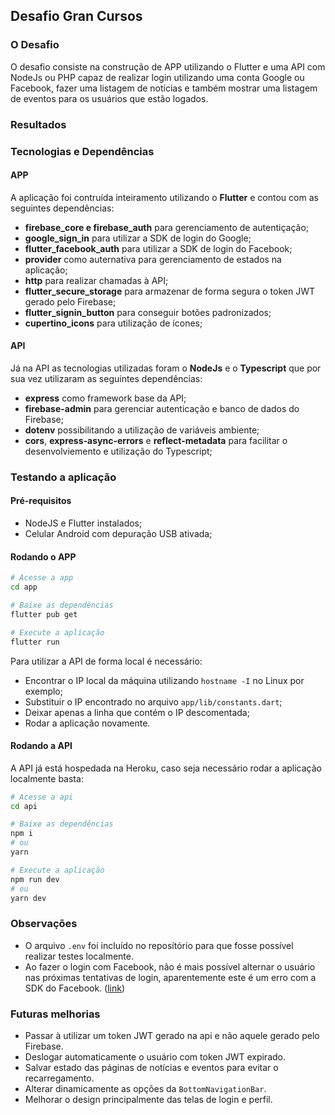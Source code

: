 ## Desafio Gran Cursos

### O Desafio

O desafio consiste na construção de APP utilizando o Flutter e uma API com NodeJs ou PHP capaz de realizar login utilizando uma conta Google ou Facebook, fazer uma listagem de notícias e também mostrar uma listagem de eventos para os usuários que estão logados.

### Resultados

### Tecnologias e Dependências

#### APP

A aplicação foi contruída inteiramento utilizando o **Flutter** e contou com as seguintes dependências:

- **firebase_core e firebase_auth** para gerenciamento de autentiçação;
- **google_sign_in** para utilizar a SDK de login do Google;
- **flutter_facebook_auth** para utilizar a SDK de login do Facebook;
- **provider** como auternativa para gerenciamento de estados na aplicação;
- **http** para realizar chamadas à API;
- **flutter_secure_storage** para armazenar de forma segura o token JWT gerado pelo Firebase;
- **flutter_signin_button** para conseguir botões padronizados;
- **cupertino_icons** para utilização de ícones;

#### API

Já na API as tecnologias utilizadas foram o **NodeJs** e o **Typescript** que por sua vez utilizaram as seguintes dependências:

- **express** como framework base da API;
- **firebase-admin** para gerenciar autenticação e banco de dados do Firebase;
- **dotenv** possibilitando a utilização de variáveis ambiente;
- **cors**, **express-async-errors** e **reflect-metadata** para facilitar o desenvolviemento e utilização do Typescript;

### Testando a aplicação

#### Pré-requisitos

- NodeJS e Flutter instalados;
- Celular Android com depuração USB ativada;

#### Rodando o APP

```bash
# Acesse a app
cd app

# Baixe as dependências
flutter pub get

# Execute a aplicação
flutter run
```

Para utilizar a API de forma local é necessário:

- Encontrar o IP local da máquina utilizando `hostname -I` no Linux por exemplo;
- Substituir o IP encontrado no arquivo `app/lib/constants.dart`;
- Deixar apenas a linha que contém o IP descomentada;
- Rodar a aplicação novamente.

#### Rodando a API

A API já está hospedada na Heroku, caso seja necessário rodar a aplicação localmente basta:

```bash
# Acesse a api
cd api

# Baixe as dependências
npm i
# ou
yarn

# Execute a aplicação
npm run dev
# ou
yarn dev
```

### Observações

- O arquivo `.env` foi incluído no reposítório para que fosse possível realizar testes localmente.
- Ao fazer o login com Facebook, não é mais possível alternar o usuário nas próximas tentativas de login, aparentemente este é um erro com a SDK do Facebook. ([link](https://developers.facebook.com/docs/facebook-login/reauthentication/))

### Futuras melhorias

- Passar à utilizar um token JWT gerado na api e não aquele gerado pelo Firebase.
- Deslogar automaticamente o usuário com token JWT expirado.
- Salvar estado das páginas de notícias e eventos para evitar o recarregamento.
- Alterar dinamicamente as opções da `BottomNavigationBar`.
- Melhorar o design principalmente das telas de login e perfil.
